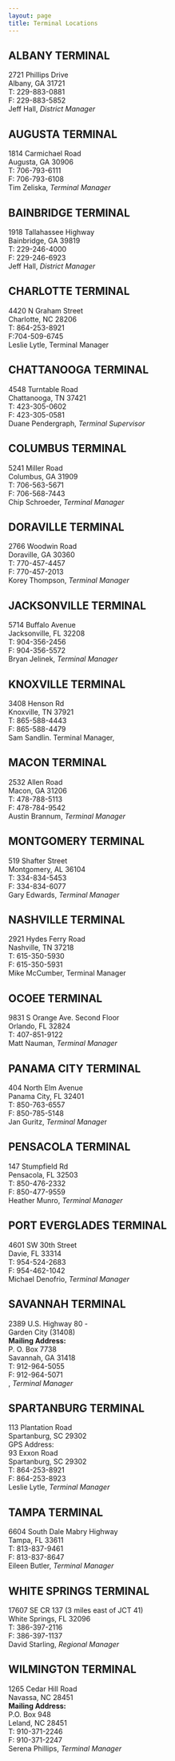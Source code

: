 ```yaml
---
layout: page
title: Terminal Locations
---
```


## **ALBANY TERMINAL**

  2721 Phillips Drive  
  Albany, GA 31721  
  T: 229-883-0881  
  F: 229-883-5852  
  Jeff Hall, _District Manager_

## **AUGUSTA TERMINAL**

  1814 Carmichael Road  
  Augusta, GA 30906  
  T: 706-793-6111  
  F: 706-793-6108  
  Tim Zeliska, _Terminal Manager_

## **BAINBRIDGE TERMINAL**

  1918 Tallahassee Highway  
  Bainbridge, GA 39819  
  T: 229-246-4000  
  F: 229-246-6923  
  Jeff Hall, _District Manager_


<div class="midleft">

<h2><strong>CHARLOTTE TERMINAL</strong></h2>

<p>4420 N Graham Street<br />
Charlotte, NC 28206<br />
T: 864-253-8921<br />
F:704-509-6745<br />
Leslie Lytle, Terminal Manager</p>

<h2><strong style="line-height: 1.2em;">CHATTANOOGA TERMINAL</strong></h2>

<p>4548 Turntable Road<br />
Chattanooga, TN 37421<br />
T: 423-305-0602<br />
F: 423-305-0581<br />
Duane Pendergraph, <em>Terminal Supervisor</em></p>

<h2><strong>COLUMBUS TERMINAL</strong></h2>

<p>5241 Miller Road<br />
Columbus, GA 31909<br />
T: 706-563-5671<br />
F: 706-568-7443<br />
Chip Schroeder, <em>Terminal Manager</em></p>

<h2><strong>DORAVILLE TERMINAL</strong></h2>

<p>2766 Woodwin Road<br />
Doraville, GA 30360<br />
T: 770-457-4457<br />
F: 770-457-2013<br />
Korey Thompson, <em>Terminal Manager</em></p>

<h2><strong>JACKSONVILLE TERMINAL</strong></h2>

<p>5714 Buffalo Avenue<br />
Jacksonville, FL 32208<br />
T: 904-356-2456<br />
F: 904-356-5572<br />
Bryan Jelinek, <em>Terminal Manager</em></p>

<h2><strong>KNOXVILLE TERMINAL</strong></h2>

<p>3408&nbsp;Henson Rd<br />
Knoxville, TN 37921<br />
T: 865-588-4443<br />
F: 865-588-4479<br />
Sam Sandlin. Terminal Manager,&nbsp;</p>

<h2><strong>MACON TERMINAL</strong></h2>

<p>2532 Allen Road<br />
Macon, GA 31206<br />
T: 478-788-5113<br />
F: 478-784-9542<br />
Austin Brannum, <em>Terminal Manager</em></p>

<h2><strong>MONTGOMERY TERMINAL</strong></h2>

<p>519 Shafter Street<br />
Montgomery, AL 36104<br />
T: 334-834-5453<br />
F: 334-834-6077<br />
Gary Edwards, <em>Terminal Manager</em></p>
</div>

<div class="midright">
<h2><strong>NASHVILLE TERMINAL</strong></h2>

<p>2921 Hydes Ferry Road<br />
Nashville, TN 37218<br />
T: 615-350-5930<br />
F: 615-350-5931<br />
Mike McCumber, Terminal Manager</p>

<h2><strong>OCOEE TERMINAL</strong></h2>

<p>9831 S Orange Ave. Second Floor<br />
Orlando, FL 32824<br />
T: 407-851-9122<br />
Matt Nauman, <em>Terminal Manager</em></p>

<h2><strong>PANAMA CITY TERMINAL</strong></h2>

<p>404 North Elm Avenue<br />
Panama City, FL 32401<br />
T: 850-763-6557<br />
F: 850-785-5148<br />
Jan Guritz, <em>Terminal Manage</em>r</p>

<h2><strong>PENSACOLA TERMINAL</strong></h2>

<p>147 Stumpfield Rd<br />
Pensacola, FL 32503<br />
T: 850-476-2332<br />
F: 850-477-9559<br />
Heather Munro, <em>Terminal Manager</em></p>

<h2><strong>PORT EVERGLADES TERMINAL</strong></h2>

<p>4601 SW 30th Street<br />
Davie, FL 33314<br />
T: 954-524-2683<br />
F: 954-462-1042<br />
Michael Denofrio, <em>Terminal Manager</em></p>

<h2><strong>SAVANNAH TERMINAL </strong></h2>

<p>2389 U.S. Highway 80 -<br />
Garden City (31408)<br />
<strong>Mailing Address:</strong><br />
P. O. Box 7738<br />
Savannah, GA 31418<br />
T: 912-964-5055<br />
F: 912-964-5071<br />
, <em>Terminal Manager</em></p>

<h2><strong>SPARTANBURG TERMINAL </strong></h2>

<p>113 Plantation Road<br />
Spartanburg, SC 29302<br />
GPS Address:<br />
93 Exxon Road<br />
Spartanburg, SC 29302<br />
T: 864-253-8921<br />
F: 864-253-8923<br />
Leslie Lytle,&nbsp;<em>Terminal Manager</em></p>

<h2><strong>TAMPA TERMINAL</strong></h2>

<p>6604 South Dale Mabry Highway<br />
Tampa, FL 33611<br />
T: 813-837-9461<br />
F: 813-837-8647<br />
Eileen Butler, <i>Terminal Manager</i></p>

<h2><strong>WHITE SPRINGS TERMINAL </strong></h2>

<p>17607 SE CR 137 (3 miles east of JCT 41)<br />
White Springs, FL 32096<br />
T: 386-397-2116<br />
F: 386-397-1137<br />
David Starling, <em>Regional Manager</em></p>

<h2><strong>WILMINGTON TERMINAL </strong></h2>

<p>1265 Cedar Hill Road<br />
Navassa, NC 28451<br />
<strong>Mailing Address:</strong><br />
P.O. Box 948<br />
Leland, NC 28451<br />
T: 910-371-2246<br />
F: 910-371-2247<br />
Serena Phillips, <em>Terminal Manager </em></p>
</div>
